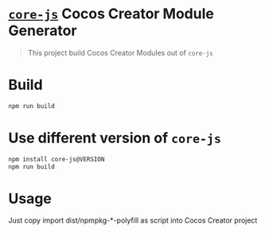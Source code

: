# [`core-js`](https://github.com/zloirock/core-js) Cocos Creator Module Generator

> This project build Cocos Creator Modules out of `core-js`

# Build

```bash
npm run build
```

# Use different version of `core-js`

```bash
npm install core-js@VERSION
npm run build
```

# Usage

Just copy import dist/npmpkg-*-polyfill as script into Cocos Creator project
